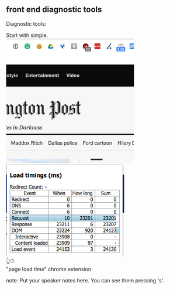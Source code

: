 ##  front end diagnostic tools

Diagnostic tools:

Start with simple.<br>
![](resources/images/page-load-time-w-window.gif) <!-- .element: class="plain" style="text-align: center; vertical-align: top;" -->
![](resources/images/plt-static.png) <!-- .element: class="plain" style="text-align: center; vertical-align: top;" -->
<br>
👆⏱<br>
"page load time" chrome extension

note:
    Put your speaker notes here.
    You can see them pressing 's'.
